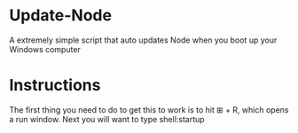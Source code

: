 # Update-Node
A extremely simple script that auto updates Node when you boot up your Windows computer


# Instructions

The first thing you need to do to get this to work is to hit ⊞ + R, which opens a run window.
Next you will want to type shell:startup
